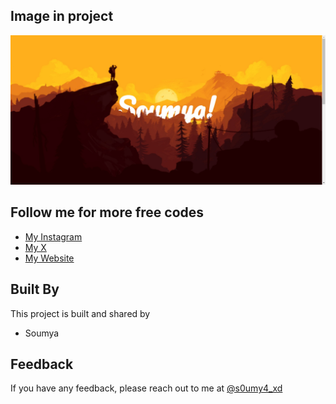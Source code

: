 ## Image in project

![Alt text](img/png.png "") 


## Follow me for more free codes

 - [My Instagram](https://www.instagram.com/s0umy4_xd)
 - [My X](https://www.x.com/iSoumyadeepDey)
 - [My Website](https://soumyaexe.github.io)


## Built By

This project is built and shared by

- Soumya


## Feedback

If you have any feedback, please reach out to me at [@s0umy4_xd](https://www.instagram.com/s0umy4_xd)

